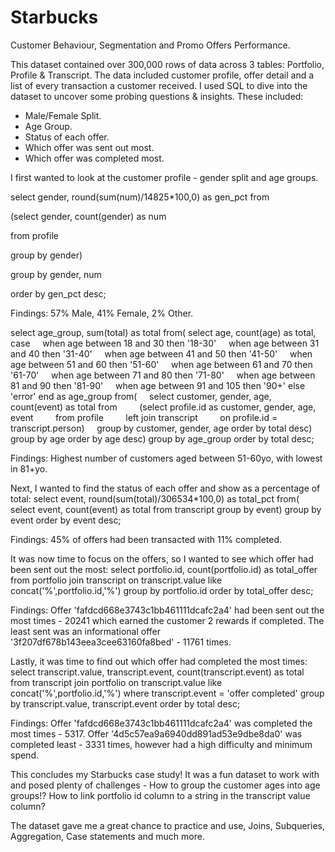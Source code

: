 # Starbucks
Customer Behaviour, Segmentation and Promo Offers Performance.

This dataset contained over 300,000 rows of data across 3 tables: Portfolio, Profile & Transcript. The data included customer profile, offer detail and a list of every transaction a customer received. I used SQL to dive into the dataset to uncover some probing questions & insights. These included:
- Male/Female Split.
- Age Group.
- Status of each offer.
- Which offer was sent out most.
- Which offer was completed most.

I first wanted to look at the customer profile - gender split and age groups.

select gender, round(sum(num)/14825*100,0) as gen_pct from

(select gender, count(gender) as num

from profile

group by gender)

group by gender, num

order by gen_pct desc;

Findings: 57% Male, 41% Female, 2% Other.

select age_group, sum(total) as total
from(
select age, count(age) as total,
case
    when age between 18 and 30 then '18-30'
    when age between 31 and 40 then '31-40'
    when age between 41 and 50 then '41-50'
    when age between 51 and 60 then '51-60'
    when age between 61 and 70 then '61-70'
    when age between 71 and 80 then '71-80'
    when age between 81 and 90 then '81-90'
    when age between 91 and 105 then '90+'
else 'error'
end as age_group
from(
    select customer, gender, age, count(event) as total from
        (select profile.id as customer, gender, age, event
        from profile
        left join transcript
        on profile.id = transcript.person)
    group by customer, gender, age
order by total desc)
group by age
order by age desc)
group by age_group
order by total desc;

Findings: Highest number of customers aged between 51-60yo, with lowest in 81+yo.

Next, I wanted to find the status of each offer and show as a percentage of total:
select event, round(sum(total)/306534*100,0) as total_pct from(
select event, count(event) as total
from transcript
group by event)
group by event
order by event desc;

Findings: 45% of offers had been transacted with 11% completed.

It was now time to focus on the offers, so I wanted to see which offer had been sent out the most:
select portfolio.id, count(portfolio.id) as total_offer
from portfolio
join transcript
on transcript.value like concat('%',portfolio.id,'%')
group by portfolio.id
order by total_offer desc;

Findings: Offer 'fafdcd668e3743c1bb461111dcafc2a4' had been sent out the most times - 20241 which earned the customer 2 rewards if completed. The least sent was an informational offer '3f207df678b143eea3cee63160fa8bed' - 11761 times.

Lastly, it was time to find out which offer had completed the most times:
select transcript.value, transcript.event, count(transcript.event) as total
from transcript
join portfolio
on transcript.value like concat('%',portfolio.id,'%')
where transcript.event = 'offer completed'
group by transcript.value, transcript.event
order by total desc;

Findings: Offer 'fafdcd668e3743c1bb461111dcafc2a4' was completed the most times - 5317. Offer '4d5c57ea9a6940dd891ad53e9dbe8da0' was completed least - 3331 times, however had a high difficulty and minimum spend.

This concludes my Starbucks case study! It was a fun dataset to work with and posed plenty of challenges - How to group the customer ages into age groups!? How to link portfolio id column to a string in the transcript value column?

The dataset gave me a great chance to practice and use, Joins, Subqueries, Aggregation, Case statements and much more.
